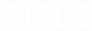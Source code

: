 <!DOCTYPE html>
<html>
      <head>
            <style>
                  h1 {
    font-size: 10em;
    font-variant-caps: all-small-caps;
    text-align: center;
    color: white;
    margin: 0.1em;
}
            </style>
        <link rel="stylesheet" href="/mainCSS">
    </head>
  <body>
    <h1>Title</h1>
  </body>
</html>
